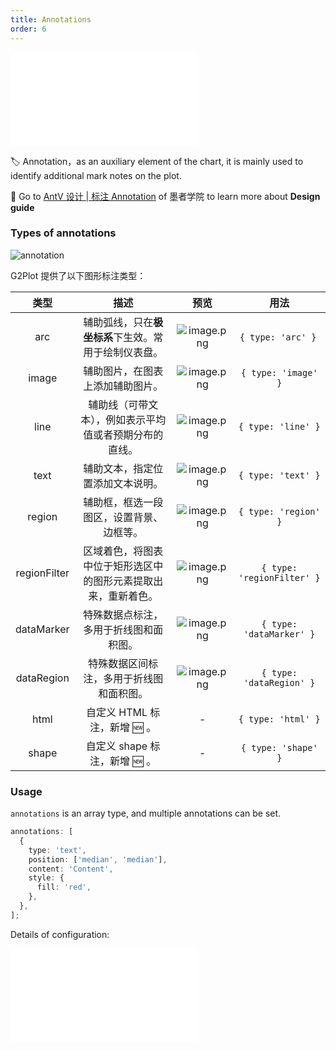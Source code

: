 ```yaml
---
title: Annotations
order: 6
---
```


<embed src="@/docs/styles/component.md"></embed>

🏷️  Annotation，as an auxiliary element of the chart, it is mainly used to identify additional mark notes on the plot.

🎨  Go to [AntV 设计 | 标注 Annotation](https://www.yuque.com/mo-college/vis-design/ybatti) of 墨者学院 to learn more about **Design guide**

### Types of annotations

<img src="https://gw.alipayobjects.com/mdn/rms_f5c722/afts/img/A*B0q9R7s1v3sAAAAAAAAAAABkARQnAQ" class="component-img" alt="annotation" />

G2Plot 提供了以下图形标注类型：

|   **类型**   |     **描述**        |      **预览** |       **用法**              |
| :----------: | :--------------------------: | :-----------------: | :-----------------: |
|     arc      |      辅助弧线，只在**极坐标系**下生效。常用于绘制仪表盘。 | ![image.png](https://gw.alipayobjects.com/mdn/rms_f5c722/afts/img/A*SccqSpP2hG4AAAAAAAAAAABkARQnAQ)      |     `{ type: 'arc' }`      |
|    image     |                辅助图片，在图表上添加辅助图片。 | ![image.png](https://gw.alipayobjects.com/mdn/rms_f5c722/afts/img/A*KYTbSbvRKHQAAAAAAAAAAABkARQnAQ)                |    `{ type: 'image' }`     |
|     line     |     辅助线（可带文本），例如表示平均值或者预期分布的直线。| ![image.png](https://gw.alipayobjects.com/mdn/rms_f5c722/afts/img/A*hd7PQ4z_JS8AAAAAAAAAAABkARQnAQ)     |     `{ type: 'line' }`     |
|     text     |                辅助文本，指定位置添加文本说明。| ![image.png](https://gw.alipayobjects.com/mdn/rms_f5c722/afts/img/A*PdjoSrdEhnwAAAAAAAAAAABkARQnAQ)                |     `{ type: 'text' }`     |
|    region    |            辅助框，框选一段图区，设置背景、边框等。 | ![image.png](https://gw.alipayobjects.com/mdn/rms_f5c722/afts/img/A*VEOZR5rXpqMAAAAAAAAAAABkARQnAQ)            |    `{ type: 'region' }`    |
| regionFilter | 区域着色，将图表中位于矩形选区中的图形元素提取出来，重新着色。 | ![image.png](https://gw.alipayobjects.com/mdn/rms_f5c722/afts/img/A*cp2jSJfeJDYAAAAAAAAAAABkARQnAQ) | `{ type: 'regionFilter' }` |
|  dataMarker  |             特殊数据点标注，多用于折线图和面积图。 | ![image.png](https://gw.alipayobjects.com/mdn/rms_f5c722/afts/img/A*h-e2TLivyI4AAAAAAAAAAABkARQnAQ)             |  `{ type: 'dataMarker' }`  |
|  dataRegion  |            特殊数据区间标注，多用于折线图和面积图。 | ![image.png](https://gw.alipayobjects.com/mdn/rms_f5c722/afts/img/A*NHbSRKacUesAAAAAAAAAAABkARQnAQ)            |  `{ type: 'dataRegion' }`  |
|  html  |           自定义 HTML 标注，新增 🆕 。 | -           |  `{ type: 'html' }`  |
|  shape  |           自定义 shape 标注，新增 🆕 。 | -           |  `{ type: 'shape' }`  |

### Usage

`annotations` is an array type, and multiple annotations can be set.

```ts
annotations: [
  {
    type: 'text',
    position: ['median', 'median'],
    content: 'Content',
    style: {
      fill: 'red',
    },
  },
];
```

Details of configuration:

<embed src="@/docs/common/annotations.en.md"></embed>